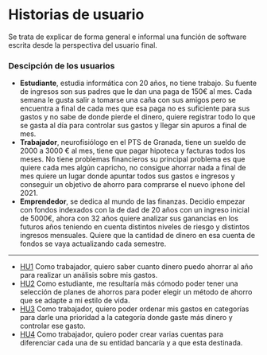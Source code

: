 # Historias de usuario

Se trata de explicar de forma general e informal una función de software escrita desde la perspectiva del usuario final.

### Descipción de los usuarios

* **Estudiante**, estudia informática con 20 años, no tiene trabajo. Su fuente de ingresos son sus padres que le dan una paga de 150€ al mes. Cada semana le gusta salir a tomarse una caña con sus amigos pero se encuentra a final de cada mes que esa paga no es suficiente para sus gastos y no sabe de donde pierde el dinero, quiere registrar todo lo que se gasta al día para controlar sus gastos y llegar sin apuros a final de mes.
* **Trabajador**, neurofisiólogo en el PTS de Granada, tiene un sueldo de 2000 a 3000 € al mes, tiene que pagar hipoteca y facturas todos los meses. No tiene problemas financieros su principal problema es que quiere cada mes algún capricho, no consigue ahorrar nada a final de mes quiere un lugar donde apuntar todos sus gastos e ingresos y conseguir un objetivo de ahorro para comprarse el nuevo iphone del 2021.
* **Emprendedor**, se dedica al mundo de las finanzas. Decidio empezar con fondos indexados con la de dad de 20 años con un ingreso inicial de 5000€, ahora con 32 años quiere analizar sus ganancias en los futuros años teniendo en cuenta distintos niveles de riesgo y distintos ingresos mensuales. Quiere que la cantidad de dinero en esa cuenta de fondos se vaya actualizando cada semestre.

---

* [HU1](https://github.com/LuisArostegui/MyWallet/issues/2) Como trabajador, quiero saber cuanto dinero puedo ahorrar al año para realizar un análisis sobre mis gastos.
* [HU2](https://github.com/LuisArostegui/MyWallet/issues/3) Como estudiante, me resultaría más cómodo poder tener una selección de planes de ahorros para poder elegir un método de ahorro que se adapte a mi estilo de vida.
* [HU3](https://github.com/LuisArostegui/MyWallet/issues/4) Como trabajador, quiero poder ordenar mis gastos en categorías para darle una prioridad a la categoría donde gaste más dinero y controlar ese gasto.
* [HU4](https://github.com/LuisArostegui/MyWallet/issues/7) Como trabajador, quiero poder crear varias cuentas para diferenciar cada una de su entidad bancaría y a que esta destinada.
